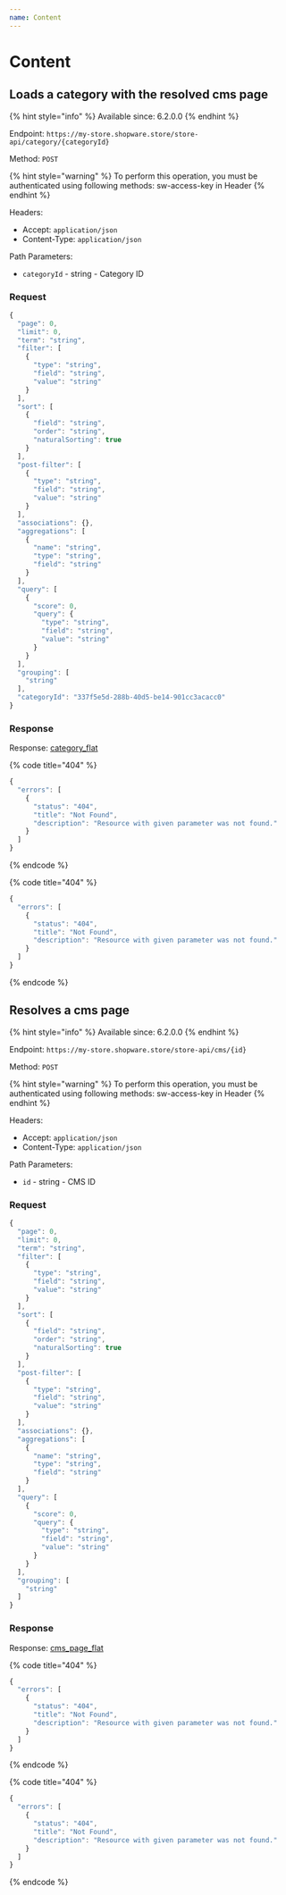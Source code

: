 ```yaml
---
name: Content
---
```


# Content

## Loads a category with the resolved cms page

{% hint style="info" %}
Available since: 6.2.0.0
{% endhint %}

Endpoint: `https://my-store.shopware.store/store-api/category/{categoryId}`

Method: `POST`

{% hint style="warning" %}
To perform this operation, you must be authenticated using following methods:
sw-access-key in Header
{% endhint %}

Headers:

- Accept: `application/json`
- Content-Type: `application/json`

Path Parameters:

- `categoryId` - string - Category ID

### Request

```javascript
{
  "page": 0,
  "limit": 0,
  "term": "string",
  "filter": [
    {
      "type": "string",
      "field": "string",
      "value": "string"
    }
  ],
  "sort": [
    {
      "field": "string",
      "order": "string",
      "naturalSorting": true
    }
  ],
  "post-filter": [
    {
      "type": "string",
      "field": "string",
      "value": "string"
    }
  ],
  "associations": {},
  "aggregations": [
    {
      "name": "string",
      "type": "string",
      "field": "string"
    }
  ],
  "query": [
    {
      "score": 0,
      "query": {
        "type": "string",
        "field": "string",
        "value": "string"
      }
    }
  ],
  "grouping": [
    "string"
  ],
  "categoryId": "337f5e5d-288b-40d5-be14-901cc3acacc0"
}
```

### Response

Response: [category_flat](/schema/category_flat.md)

{% code title="404" %}
```javascript
{
  "errors": [
    {
      "status": "404",
      "title": "Not Found",
      "description": "Resource with given parameter was not found."
    }
  ]
}
```
{% endcode %}

{% code title="404" %}
```javascript
{
  "errors": [
    {
      "status": "404",
      "title": "Not Found",
      "description": "Resource with given parameter was not found."
    }
  ]
}
```
{% endcode %}

## Resolves a cms page

{% hint style="info" %}
Available since: 6.2.0.0
{% endhint %}

Endpoint: `https://my-store.shopware.store/store-api/cms/{id}`

Method: `POST`

{% hint style="warning" %}
To perform this operation, you must be authenticated using following methods:
sw-access-key in Header
{% endhint %}

Headers:

- Accept: `application/json`
- Content-Type: `application/json`

Path Parameters:

- `id` - string - CMS ID

### Request

```javascript
{
  "page": 0,
  "limit": 0,
  "term": "string",
  "filter": [
    {
      "type": "string",
      "field": "string",
      "value": "string"
    }
  ],
  "sort": [
    {
      "field": "string",
      "order": "string",
      "naturalSorting": true
    }
  ],
  "post-filter": [
    {
      "type": "string",
      "field": "string",
      "value": "string"
    }
  ],
  "associations": {},
  "aggregations": [
    {
      "name": "string",
      "type": "string",
      "field": "string"
    }
  ],
  "query": [
    {
      "score": 0,
      "query": {
        "type": "string",
        "field": "string",
        "value": "string"
      }
    }
  ],
  "grouping": [
    "string"
  ]
}
```

### Response

Response: [cms_page_flat](/schema/cms_page_flat.md)

{% code title="404" %}
```javascript
{
  "errors": [
    {
      "status": "404",
      "title": "Not Found",
      "description": "Resource with given parameter was not found."
    }
  ]
}
```
{% endcode %}

{% code title="404" %}
```javascript
{
  "errors": [
    {
      "status": "404",
      "title": "Not Found",
      "description": "Resource with given parameter was not found."
    }
  ]
}
```
{% endcode %}

